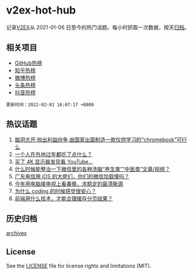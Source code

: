 # v2ex-hot-hub

 记录[V2EX](https://www.v2ex.com/)从 2021-01-06 日至今的热门话题。每小时抓取一次数据，按天[归档](archives)。
 
 ## 相关项目

- [GitHub热榜](https://github.com/snaildev/github-hot-hub)
- [知乎热榜](https://github.com/snaildev/zhihu-hot-hub)
- [微博热榜](https://github.com/snaildev/weibo-hot-hub)
- [头条热榜](https://github.com/snaildev/toutiao-hot-hub)
- [抖音热榜](https://github.com/snaildev/douyin-hot-hub)


 `更新时间：2022-02-01 16:07:17 +0800`

## 热议话题

1. [脑洞大开:抛出利益纷争,由国家出面制造一款仅供学习的“chromebook”可行么](https://www.v2ex.com/t/831575)
1. [一个人在外地过年都吃了点什么？](https://www.v2ex.com/t/831528)
1. [买了 4K 显示器发现看 YouTube...](https://www.v2ex.com/t/831574)
1. [什么时候能整治一下微信里的各种洗脑“养生类”“中医类”文章/视频？](https://www.v2ex.com/t/831553)
1. [广东电信用 iOS 的大佬们，你们的微信加载慢吗？](https://www.v2ex.com/t/831571)
1. [今年用电脑接电视上看春晚，求稳定的最清晰源](https://www.v2ex.com/t/831533)
1. [为什么 coding 的时候感觉很安心？](https://www.v2ex.com/t/831538)
1. [前端用什么技术，才能合理缓存分页结果？](https://www.v2ex.com/t/831548)

## 历史归档

[archives](archives)

## License

See the [LICENSE](LICENSE) file for license rights and limitations (MIT).
